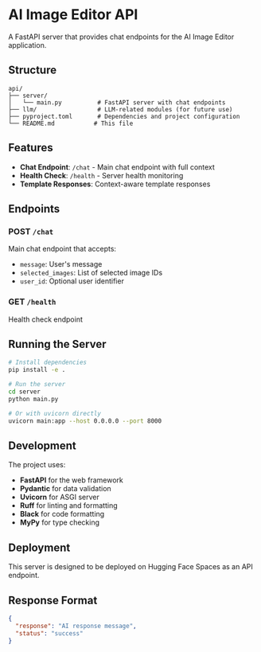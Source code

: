 # AI Image Editor API

A FastAPI server that provides chat endpoints for the AI Image Editor application.

## Structure

```
api/
├── server/
│   └── main.py          # FastAPI server with chat endpoints
├── llm/                 # LLM-related modules (for future use)
├── pyproject.toml       # Dependencies and project configuration
└── README.md           # This file
```

## Features

- **Chat Endpoint**: `/chat` - Main chat endpoint with full context
- **Health Check**: `/health` - Server health monitoring
- **Template Responses**: Context-aware template responses

## Endpoints

### POST `/chat`

Main chat endpoint that accepts:

- `message`: User's message
- `selected_images`: List of selected image IDs
- `user_id`: Optional user identifier

### GET `/health`

Health check endpoint

## Running the Server

```bash
# Install dependencies
pip install -e .

# Run the server
cd server
python main.py

# Or with uvicorn directly
uvicorn main:app --host 0.0.0.0 --port 8000
```

## Development

The project uses:

- **FastAPI** for the web framework
- **Pydantic** for data validation
- **Uvicorn** for ASGI server
- **Ruff** for linting and formatting
- **Black** for code formatting
- **MyPy** for type checking

## Deployment

This server is designed to be deployed on Hugging Face Spaces as an API endpoint.

## Response Format

```json
{
  "response": "AI response message",
  "status": "success"
}
```
